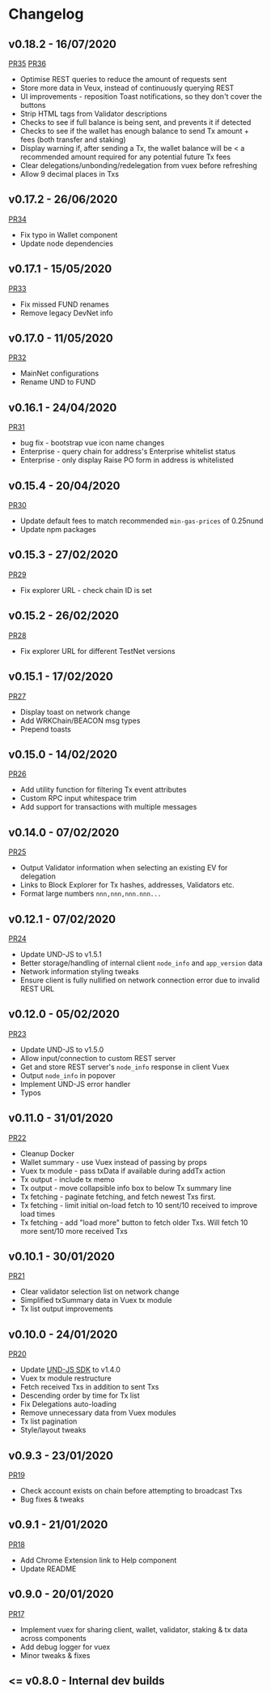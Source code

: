 # Changelog

## v0.18.2 - 16/07/2020

[PR35](https://github.com/unification-com/web-wallet/pull/35)
[PR36](https://github.com/unification-com/web-wallet/pull/36)

- Optimise REST queries to reduce the amount of requests sent
- Store more data in Veux, instead of continuously querying REST
- UI improvements - reposition Toast notifications, so they don't 
cover the buttons
- Strip HTML tags from Validator descriptions
- Checks to see if full balance is being sent, and prevents it 
if detected
- Checks to see if the wallet has enough balance to send Tx 
amount + fees (both transfer and staking)
- Display warning if, after sending a Tx, the wallet balance will 
be < a recommended amount required for any potential future Tx fees
- Clear delegations/unbonding/redelegation from vuex before refreshing
- Allow 9 decimal places in Txs

## v0.17.2 - 26/06/2020

[PR34](https://github.com/unification-com/web-wallet/pull/34)

- Fix typo in Wallet component
- Update node dependencies

## v0.17.1 - 15/05/2020

[PR33](https://github.com/unification-com/web-wallet/pull/33)

- Fix missed FUND renames
- Remove legacy DevNet info

## v0.17.0 - 11/05/2020

[PR32](https://github.com/unification-com/web-wallet/pull/32)

- MainNet configurations
- Rename UND to FUND

## v0.16.1 - 24/04/2020

[PR31](https://github.com/unification-com/web-wallet/pull/31)

- bug fix - bootstrap vue icon name changes
- Enterprise - query chain for address's Enterprise whitelist status
- Enterprise - only display Raise PO form in address is whitelisted

## v0.15.4 - 20/04/2020

[PR30](https://github.com/unification-com/web-wallet/pull/30)

- Update default fees to match recommended `min-gas-prices` of 0.25nund
- Update npm packages

## v0.15.3 - 27/02/2020

[PR29](https://github.com/unification-com/web-wallet/pull/29)

- Fix explorer URL - check chain ID is set

## v0.15.2 - 26/02/2020

[PR28](https://github.com/unification-com/web-wallet/pull/28)

- Fix explorer URL for different TestNet versions

## v0.15.1 - 17/02/2020

[PR27](https://github.com/unification-com/web-wallet/pull/27)

- Display toast on network change
- Add WRKChain/BEACON msg types
- Prepend toasts

## v0.15.0 - 14/02/2020

[PR26](https://github.com/unification-com/web-wallet/pull/26)

- Add utility function for filtering Tx event attributes
- Custom RPC input whitespace trim
- Add support for transactions with multiple messages

## v0.14.0 - 07/02/2020

[PR25](https://github.com/unification-com/web-wallet/pull/25)

- Output Validator information when selecting an existing EV for delegation
- Links to Block Explorer for Tx hashes, addresses, Validators etc.
- Format large numbers `nnn,nnn,nnn.nnn...`

## v0.12.1 - 07/02/2020

[PR24](https://github.com/unification-com/web-wallet/pull/24)

- Update UND-JS to v1.5.1
- Better storage/handling of internal client `node_info` and `app_version` data
- Network information styling tweaks
- Ensure client is fully nullified on network connection error due to invalid REST URL

## v0.12.0 - 05/02/2020

[PR23](https://github.com/unification-com/web-wallet/pull/23)

- Update UND-JS to v1.5.0
- Allow input/connection to custom REST server
- Get and store REST server's `node_info` response in client Vuex
- Output `node_info` in popover
- Implement UND-JS error handler
- Typos

## v0.11.0 - 31/01/2020

[PR22](https://github.com/unification-com/web-wallet/pull/22)

- Cleanup Docker
- Wallet summary - use Vuex instead of passing by props
- Vuex tx module - pass txData if available during addTx action
- Tx output - include tx memo
- Tx output - move collapsible info box to below Tx summary line
- Tx fetching - paginate fetching, and fetch newest Txs first.
- Tx fetching - limit initial on-load fetch to 10 sent/10 received to
improve load times
- Tx fetching - add "load more" button to fetch older Txs. Will fetch 10
more sent/10 more received Txs

## v0.10.1 - 30/01/2020

[PR21](https://github.com/unification-com/web-wallet/pull/21)

- Clear validator selection list on network change
- Simplified txSummary data in Vuex tx module
- Tx list output improvements

## v0.10.0 - 24/01/2020

[PR20](https://github.com/unification-com/web-wallet/pull/20)

- Update [UND-JS SDK](https://github.com/unification-com/und-js) to v1.4.0
- Vuex tx module restructure
- Fetch received Txs in addition to sent Txs
- Descending order by time for Tx list
- Fix Delegations auto-loading
- Remove unnecessary data from Vuex modules
- Tx list pagination
- Style/layout tweaks

## v0.9.3 - 23/01/2020

[PR19](https://github.com/unification-com/web-wallet/pull/19)

- Check account exists on chain before attempting to broadcast Txs
- Bug fixes & tweaks

## v0.9.1 - 21/01/2020

[PR18](https://github.com/unification-com/web-wallet/pull/18)

- Add Chrome Extension link to Help component
- Update README

## v0.9.0 - 20/01/2020

[PR17](https://github.com/unification-com/web-wallet/pull/17)

- Implement vuex for sharing client, wallet, validator, staking & 
tx data across components
- Add debug logger for vuex
- Minor tweaks & fixes

## <= v0.8.0 - Internal dev builds
